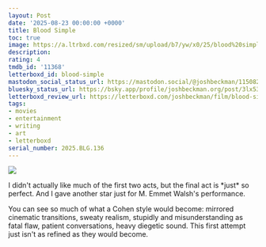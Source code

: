 ```yaml
---
layout: Post
date: '2025-08-23 00:00:00 +0000'
title: Blood Simple
toc: true
image: https://a.ltrbxd.com/resized/sm/upload/b7/yw/x0/25/blood%20simple-0-600-0-900-crop.jpg?v=5be2a698f3
description:
rating: 4
tmdb_id: '11368'
letterboxd_id: blood-simple
mastodon_social_status_url: https://mastodon.social/@joshbeckman/115082841445749999
bluesky_status_url: https://bsky.app/profile/joshbeckman.org/post/3lx53lkne4n2q
letterboxd_review_url: https://letterboxd.com/joshbeckman/film/blood-simple/
tags:
- movies
- entertainment
- writing
- art
- letterboxd
serial_number: 2025.BLG.136
---
```

 <p><img src="https://a.ltrbxd.com/resized/sm/upload/b7/yw/x0/25/blood%20simple-0-600-0-900-crop.jpg?v=5be2a698f3"/></p> <p>I didn't actually like much of the first two acts, but the final act is *just* so perfect. And I gave another star just for M. Emmet Walsh's performance.</p><p>You can see so much of what a Cohen style would become: mirrored cinematic transitions, sweaty realism, stupidly and misunderstanding as fatal flaw, patient conversations, heavy diegetic sound. This first attempt just isn't as refined as they would become.</p> 
